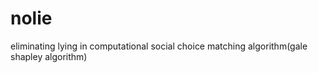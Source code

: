# nolie
eliminating lying in computational social choice matching algorithm(gale shapley algorithm)
